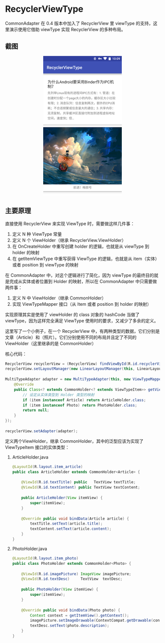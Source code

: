 # RecyclerViewType

CommonAdapter 在 0.4 版本中加入了 RecyclerView 里 viewType 的支持，这里演示使用它借助 viewType 实现 RecyclerView 的多种布局。

## 截图

<p align="center">
  <img src="art/screenshot.png" alt="截图" width="256px">
</p>


## 主要原理

直接使用 RecyclerView 来实现 ViewType 时，需要做这样几件事：

1. 定义 N 种 ViewType 常量
2. 定义 N 个 ViewHolder（继承 RecyclerView.ViewHolder）
3. 在 OnCreateHolder 中重写创建 holder 的逻辑，也就是从 viewType 到 holder 的映射
4. 在 getItemViewType 中重写获得 ViewType 的逻辑，也就是从 item（实体）或者 position 到 viewType 的映射

在 CommonAdapter 中，对这个逻辑进行了简化，因为 viewType 的最终目的就是完成从实体或者位置到 Holder 的映射，所以在 CommonAdapter 中只需要做两件事：

1. 定义 N 中 ViewHolder（继承 CommonHolder<ViewTypeItem>）
2. 实现 ViewTypeMapper 接口（从 Item 或者 position 到 holder 的映射）

实现原理其实是使用了 viewHolder 的 class 对象的 hashCode 当做了 viewType，因为这样完全满足 ViewType 使用时的要求，又减少了多余的定义。

这里写了一个小例子，在一个 RecyclerView 中，有两种类型的数据，它们分别是文章（Article）和（照片）。它们分别使用不同的布局并且定了不同的 ViewHolder（这里继承的是 CommonHolder）

核心代码：

```Java
RecyclerView recyclerView = (RecyclerView) findViewById(R.id.recyclerView);
recyclerView.setLayoutManager(new LinearLayoutManager(this, LinearLayoutManager.VERTICAL, false));

MultiTypeAdapter adapter = new MultiTypeAdapter(this, new ViewTypeMapper() {
    @Override
    public Class<? extends CommonHolder<? extends ViewTypeItem>> getViewType(ViewTypeItem item, int position) {
        // 设定从实体类型到 Holder 类型的映射
        if (item instanceof Article) return ArticleHolder.class;
        if (item instanceof Photo) return PhotoHolder.class;
        return null;
    }
});

recyclerView.setAdapter(adapter);
```

定义两个ViewHolder，继承 CommonHolder，其中的泛型应该为实现了 ViewTypeItem 接口的实体类型：

1. ArticleHolder.java

    ```java
    @LayoutId(R.layout.item_article)
    public class ArticleHolder extends CommonHolder<Article> {
    
        @ViewId(R.id.textTitle) public   TextView textTitle;
        @ViewId(R.id.textContent) public TextView textContent;
    
        public ArticleHolder(View itemView) {
            super(itemView);
        }
    
        @Override public void bindData(Article article) {
            textTitle.setText(article.title);
            textContent.setText(article.content);
        }
    }
    ```

2. PhotoHolder.java

    ```Java
    @LayoutId(R.layout.item_photo)
    public class PhotoHolder extends CommonHolder<Photo> {
    
        @ViewId(R.id.imagePicture) ImageView imagePicture;
        @ViewId(R.id.textDesc)     TextView  textDesc;
    
        public PhotoHolder(View itemView) {
            super(itemView);
        }
    
        @Override public void bindData(Photo photo) {
            Context context = getItemView().getContext();
            imagePicture.setImageDrawable(ContextCompat.getDrawable(context, photo.photoId));
            textDesc.setText(photo.description);
        }
    }
    ```
